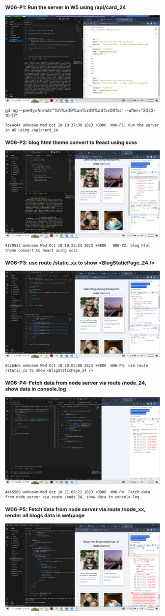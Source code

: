 
### W06-P1: Run the server in W5 using /api/card_24
 
![](w06-p1.png)

git log --pretty=format:"%h%x09%an%x09%ad%x09%s" --after="2023-10-17"

```
7de4c44 unknown Wed Oct 18 18:37:30 2023 +0800  W06-P1: Run the server in W5 using /api/card_24
```
 ### W06-P2: blog html theme convert to React using scss
 
![](w06-p2.png)


```
4179532 unknown Wed Oct 18 19:23:24 2023 +0800   W06-P2: blog html theme convert to React using scss
```

### W06-P3: use route /static_xx to show <BlogStaticPage_24 />
 
![](w06-p3.png)

```
dc264eb unknown Wed Oct 18 20:03:08 2023 +0800  W06-P3: use route /static_xx to show <BlogStaticPage_24 />
```

 ### W06-P4: Fetch data from node server via route /node_24, show data in console.log
 
![](w06-p4.png)


```
4a46509 unknown Wed Oct 18 21:00:22 2023 +0800  W06-P4: Fetch data from node server via route /node_24, show data in console.log
```
 ### W06-P5: Fetch data from node server via route /node_xx, render all blogs data in webpage
 
![](w06-p5.png)